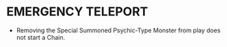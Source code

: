 
# EMERGENCY TELEPORT

*   Removing the Special Summoned Psychic-Type Monster from play does not start a Chain.

  
